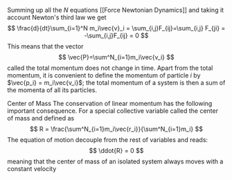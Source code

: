 Summing up all the $N$ equations [[Force Newtonian Dynamics]] and taking it account Newton's third law we get
$$
\frac{d}{dt}\sum_{i=1}^N m_i\vec{v}_i = \sum_{i,j}F_{ij}=\sum_{i,j} F_{ji} = -\sum_{i,j}F_{ij} = 0
$$
This means that the vector 
$$
\vec{P}=\sum^N_{i=1}m_i\vec{v_i}
$$
called the total momentum does not change in time. Apart from the total momentum, it is convenient to define the momentum of particle $i$ by $\vec{p_i} = m_i\vec{v_i}$; the total momentum of a system is then a sum of the momenta of all its particles.

Center of Mass 
The conservation of linear momentum has the following important consequence. For a special collective variable called the center of mass and defined as
$$
R = \frac{\sum^N_{i=1}m_i\vec{r_i}}{\sum^N_{i=1}m_i}
$$
The equation of motion decouple from the rest of variables and reads:
$$
\ddot{R} = 0
$$
meaning that the center of mass of an isolated system always moves with a constant velocity
